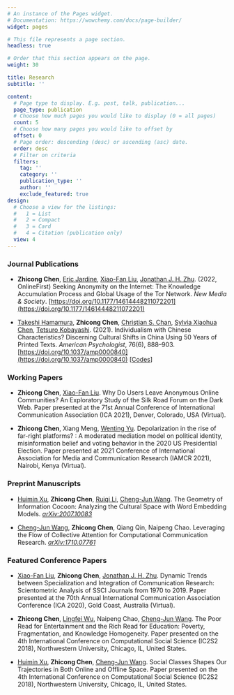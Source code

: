 ```yaml
---
# An instance of the Pages widget.
# Documentation: https://wowchemy.com/docs/page-builder/
widget: pages

# This file represents a page section.
headless: true

# Order that this section appears on the page.
weight: 30

title: Research
subtitle: ''

content:
  # Page type to display. E.g. post, talk, publication...
  page_type: publication
  # Choose how much pages you would like to display (0 = all pages)
  count: 5
  # Choose how many pages you would like to offset by
  offset: 0
  # Page order: descending (desc) or ascending (asc) date.
  order: desc
  # Filter on criteria
  filters:
    tag: ''
    category: ''
    publication_type: ''
    author: ''
    exclude_featured: true
design:
  # Choose a view for the listings:
  #   1 = List
  #   2 = Compact
  #   3 = Card
  #   4 = Citation (publication only)
  view: 4
---
```

<!-- {{% callout note %}}
Quickly discover relevant content by \\[filtering publications](./publication/).
{{% /callout %}} -->

### Journal Publications

- **Zhicong Chen**, [Eric Jardine](https://scholar.google.ca/citations?user=WC3tk7kAAAAJ&hl=en), [Xiao-Fan Liu](https://scholar.google.com/citations?user=77urMs4AAAAJ&hl=en), [Jonathan J. H. Zhu](https://scholar.google.com/citations?user=q41vFFQAAAAJ&hl=en). (2022, OnlineFirst) Seeking Anonymity on the Internet: The Knowledge Accumulation Process and Global Usage of the Tor Network. *New Media & Society*. [https://doi.org/10.1177/14614448211072201](https://doi.org/10.1177/14614448211072201)

- [Takeshi Hamamura](https://scholar.google.com.au/citations?user=ZBaTY_0AAAAJ), **Zhicong Chen**, [Christian S. Chan](https://scholar.google.com/citations?user=idD2rG8AAAAJ&hl=en), [Sylvia Xiaohua Chen](https://scholar.google.com/citations?user=YK5zqVUAAAAJ&hl=en), [Tetsuro Kobayashi](https://scholar.google.com/citations?user=Ro7C2w0AAAAJ&hl=zh-TW). (2021). Individualism with Chinese Characteristics? Discerning Cultural Shifts in China Using 50 Years of Printed Texts. *American Psychologist*, 76(6), 888–903. [https://doi.org/10.1037/amp0000840](https://doi.org/10.1037/amp0000840) [[Codes](https://osf.io/4phmk/)]

### Working Papers

- **Zhicong Chen**, [Xiao-Fan Liu](https://scholar.google.com/citations?user=77urMs4AAAAJ&hl=en). Why Do Users Leave Anonymous Online Communities? An Exploratory Study of the Silk Road Forum on the Dark Web. Paper presented at the 71st Annual Conference of International Communication Association (ICA 2021), Denver, Colorado, USA (Virtual).

- **Zhicong Chen**, Xiang Meng, [Wenting Yu](https://scholar.google.com.hk/citations?user=vxE6Dm0AAAAJ&hl=zh-TW). Depolarization in the rise of far-right platforms? : A moderated mediation model on political identity, misinformation belief and voting behavior in the 2020 US Presidential Election. Paper presented at 2021 Conference of International Association for Media and Communication Research (IAMCR 2021), Nairobi, Kenya (Virtual).

### Preprint Manuscripts

- [Huimin Xu](https://scholar.google.com/citations?user=2HdXQFAAAAAJ&hl=en), **Zhicong Chen**, [Ruiqi Li](https://scholar.google.com/citations?user=IomtBmAAAAAJ&hl=zh-CN), [Cheng-Jun Wang](https://scholar.google.co.uk/citations?user=nNdt_G8AAAAJ). The Geometry of Information Cocoon: Analyzing the Cultural Space with Word Embedding Models. [*arXiv:2007.10083*](https://arxiv.org/abs/2007.10083)

- [Cheng-Jun Wang](https://scholar.google.co.uk/citations?user=nNdt_G8AAAAJ), **Zhicong Chen**, Qiang Qin, Naipeng Chao. Leveraging the Flow of Collective Attention for Computational Communication Research. [*arXiv:1710.07761*](https://arxiv.org/abs/1710.07761)

### Featured Conference Papers

- [Xiao-Fan Liu](https://scholar.google.com/citations?user=77urMs4AAAAJ&hl=en), **Zhicong Chen**, [Jonathan J. H. Zhu](https://scholar.google.com/citations?user=q41vFFQAAAAJ&hl=en). Dynamic Trends between Specialization and Integration of Communication Research: Scientometric Analysis of SSCI Journals from 1970 to 2019. Paper presented at the 70th Annual International Communication Association Conference (ICA 2020), Gold Coast, Australia (Virtual).

- **Zhicong Chen**, [Lingfei Wu](https://scholar.google.com/citations?user=NoDUFVUAAAAJ&hl=en), Naipeng Chao, [Cheng-Jun Wang](https://scholar.google.co.uk/citations?user=nNdt_G8AAAAJ). The Poor Read for Entertainment and the Rich Read for Education: Poverty, Fragmentation, and Knowledge Homogeneity. Paper presented on the 4th International Conference on Computational Social Science (IC2S2 2018), Northwestern University, Chicago, IL, United States.

- [Huimin Xu](https://scholar.google.com/citations?user=2HdXQFAAAAAJ&hl=en), **Zhicong Chen**, [Cheng-Jun Wang](https://scholar.google.co.uk/citations?user=nNdt_G8AAAAJ). Social Classes Shapes Our Trajectories in Both Online and Offline Space. Paper presented on the 4th International Conference on Computational Social Science (IC2S2 2018), Northwestern University, Chicago, IL, United States.